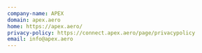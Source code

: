 ```yaml
---
company-name: APEX
domain: apex.aero
home: https://apex.aero/
privacy-policy: https://connect.apex.aero/page/privacypolicy
email: info@apex.aero
---
```




